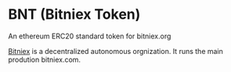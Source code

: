 # BNT (Bitniex Token)

An ethereum ERC20 standard token for bitniex.org

[Bitniex](http://bitniex.org) is a decentralized autonomous orgnization. It runs the main prodution bitniex.com.